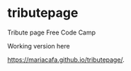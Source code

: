 # tributepage
Tribute page Free Code Camp

Working version here

https://mariacafa.github.io/tributepage/.

